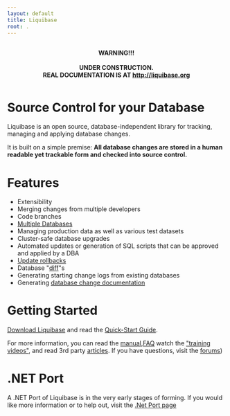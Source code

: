 ```yaml
---
layout: default
title: Liquibase
root: .
---
```


<div class="highlight" style="padding:10px; margin:20px; text-align:center"><b>WARNING!!!<br><br>UNDER CONSTRUCTION.<br>REAL DOCUMENTATION IS AT <a href="http://liquibase.org">http://liquibase.org</a></b></div>

# Source Control for your Database

Liquibase is an open source, database-independent library for tracking, managing and applying database changes.

It is built on a simple premise: **All database changes are stored in a human readable yet trackable form and checked into source control.**

# Features

* Extensibility
* Merging changes from multiple developers
* Code branches
* [Multiple Databases](databases.html)
* Managing production data as well as various test datasets
* Cluster-safe database upgrades
* Automated updates or generation of SQL scripts that can be approved and applied by a DBA
* [Update rollbacks](manual/rollback.html)
* Database "[diff](manual:diff)"s
* Generating starting change logs from existing databases
* Generating [database change documentation](manual:dbdoc)

# Getting Started #

[Download Liquibase](download.html) and read the [Quick-Start Guide](training.html).

For more information, you can read the [manual](manual/home.html),[FAQ](faq.html) watch the ["training videos"](training.html), and read 3rd party [articles](articles.html). If you have questions, visit the [forums](forums.html))


# .NET Port #

A .NET Port of Liquibase is in the very early stages of forming.  If you would like more information or to help out, visit the [.Net Port page](dotnetport.html)